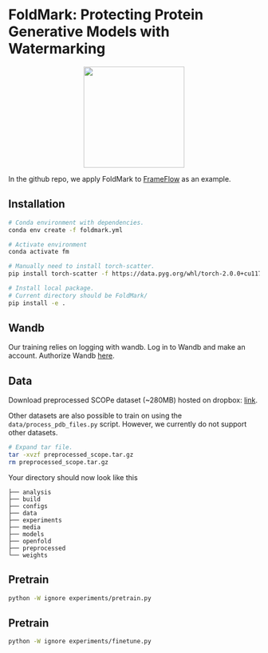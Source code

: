 # FoldMark: Protecting Protein Generative Models with Watermarking
<div align=center><img src="https://github.com/zaixizhang/FoldMark/blob/main/assets/foldmark.png" width="202"/></div>

In the github repo, we apply FoldMark to [FrameFlow](https://github.com/microsoft/protein-frame-flow) as an example.

## Installation

```bash
# Conda environment with dependencies.
conda env create -f foldmark.yml

# Activate environment
conda activate fm

# Manually need to install torch-scatter.
pip install torch-scatter -f https://data.pyg.org/whl/torch-2.0.0+cu117.html

# Install local package.
# Current directory should be FoldMark/
pip install -e .
```

## Wandb

Our training relies on logging with wandb. Log in to Wandb and make an account.
Authorize Wandb [here](https://wandb.ai/authorize).

## Data

Download preprocessed SCOPe dataset (~280MB) hosted on dropbox: [link](https://www.dropbox.com/scl/fi/b8l0bqowi96hl21ycsmht/preprocessed_scope.tar.gz?rlkey=0h7uulr7ioyvzlap6a0rwpx0n&dl=0).

Other datasets are also possible to train on using the `data/process_pdb_files.py` script.
However, we currently do not support other datasets.

```bash
# Expand tar file.
tar -xvzf preprocessed_scope.tar.gz
rm preprocessed_scope.tar.gz
```
Your directory should now look like this 
```
├── analysis
├── build
├── configs
├── data
├── experiments
├── media
├── models
├── openfold
├── preprocessed
└── weights
```

## Pretrain

```bash
python -W ignore experiments/pretrain.py
```

## Pretrain

```bash
python -W ignore experiments/finetune.py
```




